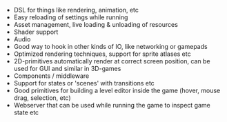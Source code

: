 * DSL for things like rendering, animation, etc
* Easy reloading of settings while running
* Asset management, live loading & unloading of resources
* Shader support
* Audio
* Good way to hook in other kinds of IO, like networking or gamepads
* Optimized rendering techniques, support for sprite atlases etc
* 2D-primitives automatically render at correct screen position, can be used for GUI and similar in 3D-games
* Components / middleware
* Support for states or 'scenes' with transitions etc
* Good primitives for building a level editor inside the game (hover, mouse drag, selection, etc)
* Webserver that can be used while running the game to inspect game state etc
